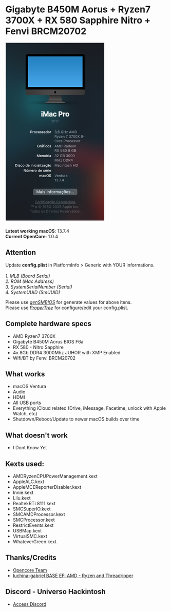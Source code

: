 # Gigabyte B450M Aorus + Ryzen7 3700X + RX 580 Sapphire Nitro + Fenvi BRCM20702

![about-12 3 1](https://raw.githubusercontent.com/nilsen-daniel/EFI-Desktop-B450-AORUSM-AMD-Ryzen7-3700X-RX580/refs/heads/main/Images/Ryzentosh.png)

**Latest working macOS**: 13.7.4
<br>
**Current OpenCore**: 1.0.4

## Attention 
Update **config.plist** in PlatformInfo > Generic with YOUR informations.
<br><br>
*1. MLB (Board Serial)
<br>
2. ROM (Mac Address)
<br>
3. SystemSerialNumber (Serial)
<br>
4. SystemUUID (SmUUID)*

Please use [*genSMBIOS*](https://github.com/corpnewt/GenSMBIOS/archive/refs/heads/master.zip) for generate values for above itens.
<br>
Please use [*ProperTree*](https://github.com/corpnewt/ProperTree/archive/refs/heads/master.zip) for configure/edit your config.plist.

## Complete hardware specs
- AMD Ryzen7 3700X
- Gigabyte B450M Aorus BIOS F6a
- RX 580 - Nitro Sapphire
- 4x 8Gb DDR4 3000Mhz JUHOR with XMP Enabled
- Wifi/BT by Fenvi BRCM20702

## What works
- macOS Ventura
- Audio
- HDMI
- All USB ports
- Everything iCloud related (Drive, iMessage, Facetime, unlock with Apple Watch, etc)
- Shutdown/Reboot/Update to newer macOS builds over time

## What doesn't work
- I Dont Know Yet

## Kexts used:
- AMDRyzenCPUPowerManagement.kext
- AppleALC.kext
- AppleMCEReporterDisabler.kext
- Innie.kext
- Lilu.kext
- RealtekRTL8111.kext
- SMCSuperIO.kext
- SMCAMDProcessor.kext
- SMCProcessor.kext
- RestrictEvents.kext
- USBMap.kext
- VirtualSMC.kext
- WhateverGreen.kext

## Thanks/Credits
- [Opencore Team](https://dortania.github.io/getting-started/)
- [luchina-gabriel BASE EFI AMD - Ryzen and Threadripper](https://github.com/luchina-gabriel/BASE-EFI-AMD-RYZEN-THREADRIPPER-PUBLIC)

## Discord - Universo Hackintosh
- [Access Discord](https://discord.universohackintosh.com.br)
